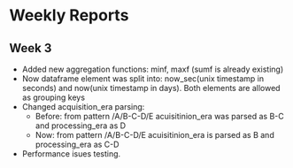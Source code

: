 # Weekly Reports 

## Week 3

- Added new aggregation functions: minf, maxf (sumf is already existing)
- Now dataframe element was split into: now_sec(unix timestamp in seconds) and now(unix timestamp in days). Both elements are allowed as grouping keys
- Changed acquisition_era parsing:
	- Before: from pattern /A/B-C-D/E acuisitinion_era was parsed as B-C and processing_era as D
	- Now: from pattern /A/B-C-D/E acuisitinion_era is parsed as B and processing_era as C-D
- Performance isues testing.
